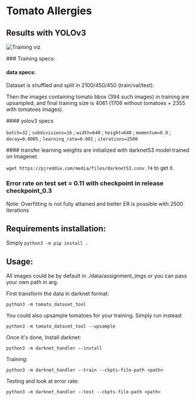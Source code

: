 # Tomato Allergies


## Results with YOLOv3

![Training viz](https://i.ibb.co/0jD3T31/chart.png)

### Training specs:

#### data specs:
Dataset is shuffled and split in 2100/450/450 (train/val/test).

Then the images containing tomato bbox (394 such images) in training are upsampled, 
and final training size is 4061 (1706 without tomatoes + 2355 with tomatoes images).

#### yolov3 specs

`batch=32` ; `subdivisions=16` ; `width=640` ; `height=640` ; `momentum=0.9` ; `decay=0.0005` ; 
`learning_rate=0.001` ; `iterations=2500` 

#### transfer learning
weights are initialized with darknet53 model trained on Imagenet. 

`wget https://pjreddie.com/media/files/darknet53.conv.74` to get it.


### Error rate on test set = 0.11 with checkpoint in release checkpoint_0.3

Note: Overfitting is not fully attained and better ER is possible with 2500 iterations

## Requirements installation:

Simply `python3 -m pip install .`


## Usage:
All images could be by default in ./data/assignment_imgs or you can pass your own path in arg. 

First transform the data in darknet format:

`python3 -m tomato_dataset_tool`

You could also upsample tomatoes for your training. Simply run instead: 

`python3 -m tomato_dataset_tool --upsample`

Once it's done,
Install darknet: 

`python3 -m darknet_handler --install`

Training: 

`python3 -m darknet_handler --train --ckpts-file-path <path>`

Testing and look at error rate:

`python3 -m darknet_handler --test --ckpts-file-path <path>`




 